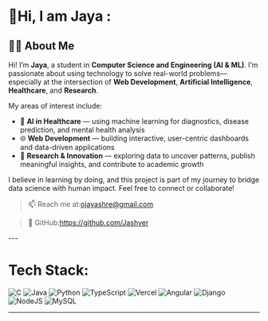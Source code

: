 # 💫Hi, I am Jaya :

## 👩‍💻 About Me

Hi! I’m **Jaya**, a student in **Computer Science and Engineering (AI & ML)**. I’m passionate about using technology to solve real-world problems—especially at the intersection of **Web Development**, **Artificial Intelligence**, **Healthcare**, and **Research**.

My areas of interest include:

* 🧠 **AI in Healthcare** — using machine learning for diagnostics, disease prediction, and mental health analysis
* 🌐 **Web Development** — building interactive, user-centric dashboards and data-driven applications
* 🔬 **Research & Innovation** — exploring data to uncover patterns, publish meaningful insights, and contribute to academic growth

I believe in learning by doing, and this project is part of my journey to bridge data science with human impact.
Feel free to connect or collaborate!

> 📫 Reach me at:ojayashre@gmail.com

> 🔗 GitHub:https://github.com/Jashyer

---<br>


#  Tech Stack:
![C](https://img.shields.io/badge/c-%2300599C.svg?style=for-the-badge&logo=c&logoColor=white) ![Java](https://img.shields.io/badge/java-%23ED8B00.svg?style=for-the-badge&logo=openjdk&logoColor=white) ![Python](https://img.shields.io/badge/python-3670A0?style=for-the-badge&logo=python&logoColor=ffdd54) ![TypeScript](https://img.shields.io/badge/typescript-%23007ACC.svg?style=for-the-badge&logo=typescript&logoColor=white) ![Vercel](https://img.shields.io/badge/vercel-%23000000.svg?style=for-the-badge&logo=vercel&logoColor=white) ![Angular](https://img.shields.io/badge/angular-%23DD0031.svg?style=for-the-badge&logo=angular&logoColor=white) ![Django](https://img.shields.io/badge/django-%23092E20.svg?style=for-the-badge&logo=django&logoColor=white) ![NodeJS](https://img.shields.io/badge/node.js-6DA55F?style=for-the-badge&logo=node.js&logoColor=white) ![MySQL](https://img.shields.io/badge/mysql-4479A1.svg?style=for-the-badge&logo=mysql&logoColor=white)




---


<!-- Proudly created with GPRM ( https://gprm.itsvg.in ) -->
